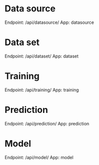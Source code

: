 # Data source

Endpoint: /api/datasource/
App: datasource

# Data set

Endpoint: /api/dataset/
App: dataset

# Training

Endpoint: /api/training/
App: training

# Prediction

Endpoint: /api/prediction/
App: prediction

# Model

Endpoint: /api/model/
App: model

